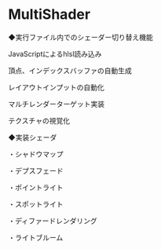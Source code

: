 # MultiShader

◆実行ファイル内でのシェーダー切り替え機能

JavaScriptによるhlsl読み込み

頂点、インデックスバッファの自動生成

レイアウトインプットの自動化

マルチレンダーターゲット実装

テクスチャの視覚化


◆実装シェーダ

・シャドウマップ

・デプスフェード

・ポイントライト

・スポットライト

・ディファードレンダリング

・ライトブルーム
